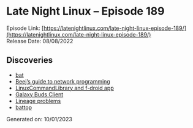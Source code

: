 # Late Night Linux – Episode 189
Episode Link: [https://latenightlinux.com/late-night-linux-episode-189/](https://latenightlinux.com/late-night-linux-episode-189/)  
Release Date: 08/08/2022
## Discoveries
* [bat](https://github.com/sharkdp/bat)
* [Beej’s guide to network programming](https://beej.us/guide/bgnet/)
* [LinuxCommandLibrary and f-droid app](https://linuxcommandlibrary.com/basics)
* [Galaxy Buds Client](https://github.com/ThePBone/GalaxyBudsClient)
* [Lineage problems](https://linuxafterdark.net/linux-after-dark-episode-17/)
* [battop](https://github.com/svartalf/rust-battop)

Generated on: 10/01/2023